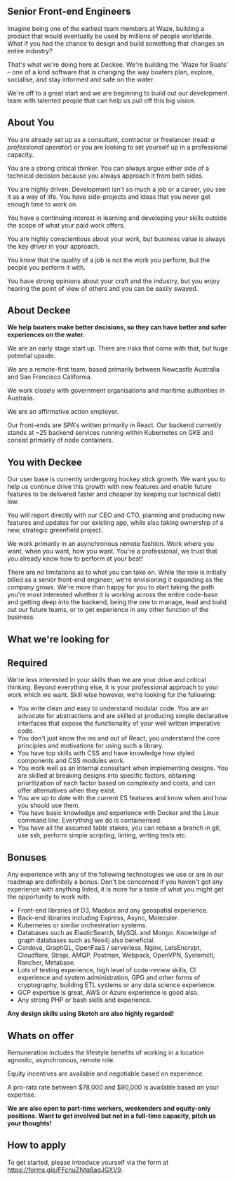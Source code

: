 <article class="markdown-body">

# Senior Front-end Engineers

Imagine being one of the earliest team members at Waze, building a product that would eventually be used by millions of people worldwide. What if you had the chance to design and build something that changes an entire industry? 

That's what we're doing here at Deckee. We're building the 'Waze for Boats' – one of a kind software that is changing the way boaters plan, explore, socialise, and stay informed and safe on the water.

We're off to a great start and we are beginning to build out our development team with talented people that can help us pull off this big vision.

# About You

You are already set up as a consultant, contractor or freelancer (read: _a professional operator_) or you are looking to set yourself up in a professional capacity.

You are a strong critical thinker. You can always argue either side of a technical decision because you always approach it from both sides. 

You are highly driven. Development isn't so much a job or a career, you see it as a way of life. You have side-projects and ideas that you never get enough time to work on.

You have a continuing interest in learning and developing your skills outside the scope of what your paid work offers.

You are highly conscientious about your work, but business value is always the key driver in your approach.

You know that the quality of a job is not the work you perform, but the people you perform it with. 

You have strong opinions about your craft and the industry, but you enjoy hearing the point of view of others and you can be easily swayed.

# About Deckee

**We help boaters make better decisions, so they can have better and safer experiences on the water.**

We are an early stage start up. There are risks that come with that, but huge potential upside.

We are a remote-first team, based primarily between Newcastle Australia and San Francisco California.

We work closely with government organisations and maritime authorities in Australia.

We are an affirmative action employer. 

Our front-ends are SPA's written primarily in React. Our backend currently stands at ~25 backend services running within Kubernetes on GKE and consist primarily of node containers.

# You with Deckee

Our user base is currently undergoing hockey stick growth. We want you to help us continue drive this growth with new features and enable future features to be delivered faster and cheaper by keeping our technical debt low.

You will report directly with our CEO and CTO, planning and producing new features and updates for our existing app, while also taking ownership of a new, strategic greenfield project.

We work primarily in an asynchronous remote fashion. Work where you want, when you want, how you want. You're a professional, we trust that you already know how to perform at your best!

There are no limitations as to what you can take on. While the role is initially billed as a senior front-end engineer, we're envisioning it expanding as the company grows. We're more than happy for you to start taking the path you're most interested whether it is working across the entire code-base and getting deep into the backend, being the one to manage, lead and build out our future teams, or to get experience in any other function of the business.

# What we're looking for

## Required

We're less interested in your skills than we are your drive and critical thinking. Beyond everything else, it is your professional approach to your work which we want. Skill wise however, we're looking for the following:

- You write clean and easy to understand modular code. You are an advocate for abstractions and are skilled at producing simple declarative interfaces that expose the functionality of your well written imperative code.
- You don't just know the ins and out of React, you understand the core principles and motivations for using such a library.
- You have top skills with CSS and have knowledge how styled components and CSS modules work.
- You work well as an internal consultant when implementing designs. You are skilled at breaking designs into specific factors, obtaining prioritization of each factor based on complexity and costs, and can offer alternatives when they exist.
- You are up to date with the current ES features and know when and how you should use them.
- You have basic knowledge and experience with Docker and the Linux command line. Everything we do is containerised.
- You have all the assumed table stakes, you can rebase a branch in git, use ssh, perform simple scripting, linting, writing tests etc.

## Bonuses

Any experience with any of the following technologies we use or are in our roadmap are definitely a bonus. Don't be concerned if you haven't got any experience with anything listed, it is more for a taste of what you might get the opportunity to work with.

- Front-end libraries of D3, Mapbox and any geospatial experience.
- Back-end libraries including Express, Async, Moleculer.
- Kubernetes or similar orchestration systems.
- Databases such as ElasticSearch, MySQL and Mongo. Knowledge of graph databases such as Neo4j also beneficial.
- Cordova, GraphQL, OpenFaaS / serverless, Nginx, LetsEncrypt, Cloudflare, Strapi, AMQP, Postman, Webpack, OpenVPN, Systemctl, Rancher, Metabase.
- Lots of testing experience, high level of code-review skills, CI experience and system administration, GPG and other forms of cryptography, building ETL systems or any data science experience.
- GCP expertise is great, AWS or Azure experience is good also.
- Any strong PHP or bash skills and experience.

**Any design skills using Sketch are also highly regarded!**

# Whats on offer

Remuneration includes the lifestyle benefits of working in a location agnostic, asynchronous, remote role.

Equity incentives are available and negotiable based on experience.

A pro-rata rate between $78,000 and $90,000 is available based on your expertise.

**We are also open to part-time workers, weekenders and equity-only positions. Want to get involved but not in a full-time capacity, pitch us your thoughts!**

# How to apply

To get started, please introduce yourself via the form at https://forms.gle/FFcnuZNtq6aqJGXV9.


</article>

<!-- In cases we want to export this document to use elsewhere -->
<!-- <link rel="stylesheet" href="https://cdnjs.cloudflare.com/ajax/libs/github-markdown-css/3.0.1/github-markdown.css" />-->
<!-- <style>
  .markdown-body {
    box-sizing: border-box;
    min-width: 200px;
    max-width: 980px;
    margin: 0 auto;
    padding: 45px;
  }
</style> -->
